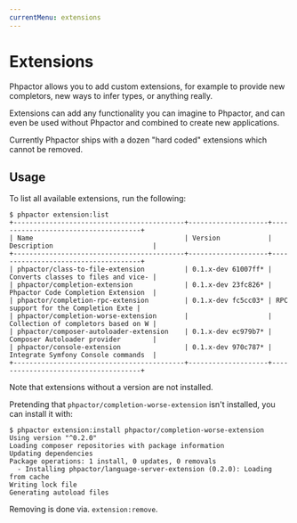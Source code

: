 ```yaml
---
currentMenu: extensions
---
```

Extensions
==========

Phpactor allows you to add custom extensions, for example to provide new
completors, new ways to infer types, or anything really.

Extensions can add any functionality you can imagine to Phpactor, and can even
be used without Phpactor and combined to create new applications.

Currently Phpactor ships with a dozen "hard coded" extensions which cannot be
removed.

Usage
-----

To list all available extensions, run the following:

```
$ phpactor extension:list
+-------------------------------------------+--------------------+-------------------------------------+
| Name                                      | Version            | Description                         |
+-------------------------------------------+--------------------+-------------------------------------+
| phpactor/class-to-file-extension          | 0.1.x-dev 61007ff* | Converts classes to files and vice- |
| phpactor/completion-extension             | 0.1.x-dev 23fc826* | Phpactor Code Completion Extension  |
| phpactor/completion-rpc-extension         | 0.1.x-dev fc5cc03* | RPC support for the Completion Exte |
| phpactor/completion-worse-extension       |                    | Collection of completors based on W |
| phpactor/composer-autoloader-extension    | 0.1.x-dev ec979b7* | Composer Autoloader provider        |
| phpactor/console-extension                | 0.1.x-dev 970c787* | Integrate Symfony Console commands  |
+-------------------------------------------+--------------------+-------------------------------------+
```

Note that extensions without a version are not installed.

Pretending that `phpactor/completion-worse-extension` isn't installed, you can install it with:

```
$ phpactor extension:install phpactor/completion-worse-extension
Using version "^0.2.0"
Loading composer repositories with package information
Updating dependencies
Package operations: 1 install, 0 updates, 0 removals
  - Installing phpactor/language-server-extension (0.2.0): Loading from cache
Writing lock file
Generating autoload files
```
Removing is done via. `extension:remove`.
